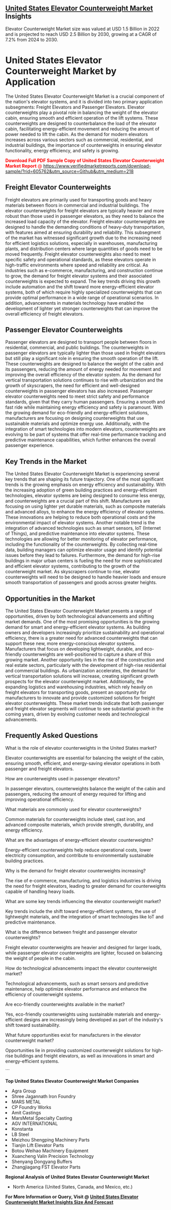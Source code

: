 <h2><a href="https://www.verifiedmarketreports.com/download-sample/?rid=605762&amp;utm_source=Github&amp;utm_medium=218" target="_blank">United States Elevator Counterweight Market</a> Insights</h2><p>Elevator Counterweight Market size was valued at USD 1.5 Billion in 2022 and is projected to reach USD 2.5 Billion by 2030, growing at a CAGR of 7.2% from 2024 to 2030.</p><p> <h1>United States Elevator Counterweight Market by Application</h1> <p>The United States Elevator Counterweight Market is a crucial component of the nation's elevator systems, and it is divided into two primary application subsegments: Freight Elevators and Passenger Elevators. Elevator counterweights play a pivotal role in balancing the weight of the elevator cabin, ensuring smooth and efficient operation of the lift systems. These counterweights are designed to counterbalance the load of the elevator cabin, facilitating energy-efficient movement and reducing the amount of power needed to lift the cabin. As the demand for modern elevators increases across various sectors such as commercial, residential, and industrial buildings, the importance of counterweights in ensuring elevator functionality, energy efficiency, and safety is growing. <p><span class=""><span style="color: #ff0000;"><strong>Download Full PDF Sample Copy of United States Elevator Counterweight Market Report</strong> @ </span><a href="https://www.verifiedmarketreports.com/download-sample/?rid=605762&amp;utm_source=Github&amp;utm_medium=218" target="_blank">https://www.verifiedmarketreports.com/download-sample/?rid=605762&amp;utm_source=Github&amp;utm_medium=218</a></span></p></p> <h2>Freight Elevator Counterweights</h2> <p>Freight elevators are primarily used for transporting goods and heavy materials between floors in commercial and industrial buildings. The elevator counterweights for freight elevators are typically heavier and more robust than those used in passenger elevators, as they need to balance the increased load capacity of the elevator. Freight elevator counterweights are designed to handle the demanding conditions of heavy-duty transportation, with features aimed at ensuring durability and reliability. This subsegment of the market has witnessed significant growth due to the increasing need for efficient logistics solutions, especially in warehouses, manufacturing plants, and distribution centers where large quantities of goods need to be moved frequently. Freight elevator counterweights also need to meet specific safety and operational standards, as these elevators operate in high-traffic environments where speed and reliability are critical. As industries such as e-commerce, manufacturing, and construction continue to grow, the demand for freight elevator systems and their associated counterweights is expected to expand. The key trends driving this growth include automation and the shift toward more energy-efficient elevator systems, both of which require highly specialized counterweights that can provide optimal performance in a wide range of operational scenarios. In addition, advancements in materials technology have enabled the development of lighter yet stronger counterweights that can improve the overall efficiency of freight elevators.</p> <h2>Passenger Elevator Counterweights</h2> <p>Passenger elevators are designed to transport people between floors in residential, commercial, and public buildings. The counterweights in passenger elevators are typically lighter than those used in freight elevators but still play a significant role in ensuring the smooth operation of the lift. These counterweights are designed to balance the weight of the cabin and its passengers, reducing the amount of energy needed for movement and improving the overall efficiency of the elevator system. As the demand for vertical transportation solutions continues to rise with urbanization and the growth of skyscrapers, the need for efficient and well-designed counterweights in passenger elevators has also increased. Passenger elevator counterweights need to meet strict safety and performance standards, given that they carry human passengers. Ensuring a smooth and fast ride while maintaining energy efficiency and safety is paramount. With the growing demand for eco-friendly and energy-efficient solutions, manufacturers are focusing on designing counterweights that use sustainable materials and optimize energy use. Additionally, with the integration of smart technologies into modern elevators, counterweights are evolving to be part of systems that offer real-time performance tracking and predictive maintenance capabilities, which further enhances the overall passenger experience.</p> <h2>Key Trends in the Market</h2> <p>The United States Elevator Counterweight Market is experiencing several key trends that are shaping its future trajectory. One of the most significant trends is the growing emphasis on energy efficiency and sustainability. With the increasing adoption of green building practices and energy-efficient technologies, elevator systems are being designed to consume less energy, and counterweights are a crucial part of this shift. Manufacturers are focusing on using lighter yet durable materials, such as composite materials and advanced alloys, to enhance the energy efficiency of elevator systems. These innovations are helping to reduce both operational costs and the environmental impact of elevator systems. Another notable trend is the integration of advanced technologies such as smart sensors, IoT (Internet of Things), and predictive maintenance into elevator systems. These technologies are allowing for better monitoring of elevator performance, including the functionality of the counterweights. By collecting real-time data, building managers can optimize elevator usage and identify potential issues before they lead to failures. Furthermore, the demand for high-rise buildings in major urban centers is fueling the need for more sophisticated and efficient elevator systems, contributing to the growth of the counterweight market. As skyscrapers continue to rise, elevator counterweights will need to be designed to handle heavier loads and ensure smooth transportation of passengers and goods across greater heights.</p> <h2>Opportunities in the Market</h2> <p>The United States Elevator Counterweight Market presents a range of opportunities, driven by both technological advancements and shifting market demands. One of the most promising opportunities is the growing demand for smart and energy-efficient elevator systems. As building owners and developers increasingly prioritize sustainability and operational efficiency, there is a greater need for advanced counterweights that can support these new, more energy-conscious elevator systems. Manufacturers that focus on developing lightweight, durable, and eco-friendly counterweights are well-positioned to capture a share of this growing market. Another opportunity lies in the rise of the construction and real estate sectors, particularly with the development of high-rise residential and commercial buildings. As urbanization accelerates, the demand for vertical transportation solutions will increase, creating significant growth prospects for the elevator counterweight market. Additionally, the expanding logistics and warehousing industries, which rely heavily on freight elevators for transporting goods, present an opportunity for manufacturers to innovate and provide customized solutions for freight elevator counterweights. These market trends indicate that both passenger and freight elevator segments will continue to see substantial growth in the coming years, driven by evolving customer needs and technological advancements.</p> <h2>Frequently Asked Questions</h2> <p>What is the role of elevator counterweights in the United States market?</p> <p>Elevator counterweights are essential for balancing the weight of the cabin, ensuring smooth, efficient, and energy-saving elevator operations in both passenger and freight elevators.</p> <p>How are counterweights used in passenger elevators?</p> <p>In passenger elevators, counterweights balance the weight of the cabin and passengers, reducing the amount of energy required for lifting and improving operational efficiency.</p> <p>What materials are commonly used for elevator counterweights?</p> <p>Common materials for counterweights include steel, cast iron, and advanced composite materials, which provide strength, durability, and energy efficiency.</p> <p>What are the advantages of energy-efficient elevator counterweights?</p> <p>Energy-efficient counterweights help reduce operational costs, lower electricity consumption, and contribute to environmentally sustainable building practices.</p> <p>Why is the demand for freight elevator counterweights increasing?</p> <p>The rise of e-commerce, manufacturing, and logistics industries is driving the need for freight elevators, leading to greater demand for counterweights capable of handling heavy loads.</p> <p>What are some key trends influencing the elevator counterweight market?</p> <p>Key trends include the shift toward energy-efficient systems, the use of lightweight materials, and the integration of smart technologies like IoT and predictive maintenance.</p> <p>What is the difference between freight and passenger elevator counterweights?</p> <p>Freight elevator counterweights are heavier and designed for larger loads, while passenger elevator counterweights are lighter, focused on balancing the weight of people in the cabin.</p> <p>How do technological advancements impact the elevator counterweight market?</p> <p>Technological advancements, such as smart sensors and predictive maintenance, help optimize elevator performance and enhance the efficiency of counterweight systems.</p> <p>Are eco-friendly counterweights available in the market?</p> <p>Yes, eco-friendly counterweights using sustainable materials and energy-efficient designs are increasingly being developed as part of the industry's shift toward sustainability.</p> <p>What future opportunities exist for manufacturers in the elevator counterweight market?</p> <p>Opportunities lie in providing customized counterweight solutions for high-rise buildings and freight elevators, as well as innovations in smart and energy-efficient systems.</p> ```</p><p><strong>Top United States Elevator Counterweight Market Companies</strong></p><div data-test-id=""><p><li>Agra Group</li><li> Shree Jagannath Iron Foundry</li><li> MARS METAL</li><li> CP Foundry Works</li><li> Amit Castings</li><li> MarsMetal Specialty Casting</li><li> AGV INTERNATIONAL</li><li> Konstanta</li><li> LB Steel</li><li> Meizhou Shengping Machinery Parts</li><li> Tianjin Lift Elevator Parts</li><li> Botou Weihao Machinery Equipment</li><li> Xuancheng Valin Precision Technology</li><li> Shenyang Dongyang Buffers</li><li> Zhangjiagang FST Elevator Parts</li></p><div><strong>Regional Analysis of&nbsp;United States Elevator Counterweight Market</strong></div><ul><li dir="ltr"><p dir="ltr">North America&nbsp;(United States, Canada, and Mexico, etc.)</p></li></ul><p><strong>For More Information or Query, Visit @&nbsp;</strong><strong><a href="https://www.verifiedmarketreports.com/product/elevator-counterweight-market/?utm_source=Github&amp;utm_medium=218" target="_blank">United States Elevator Counterweight Market Insights Size And Forecast</a></strong></p></div>
